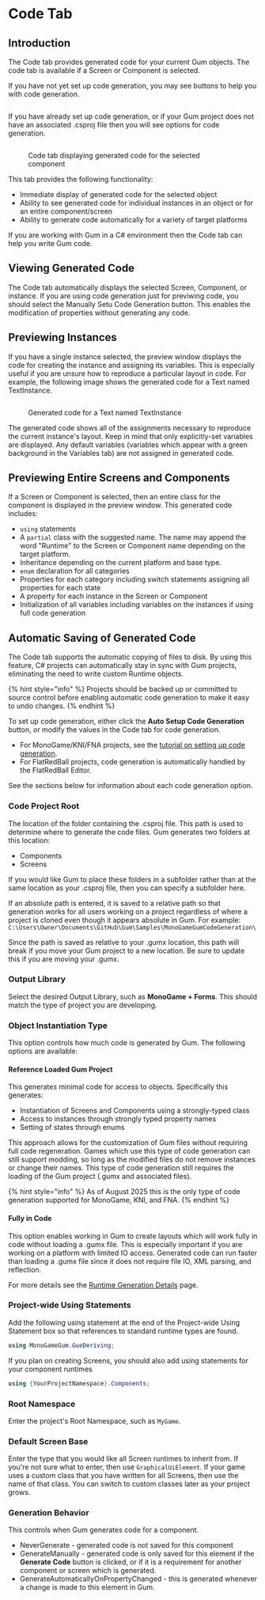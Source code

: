 # Code Tab

## Introduction

The Code tab provides generated code for your current Gum objects. The code tab is available if a Screen or Component is selected.

If you have not yet set up code generation, you may see buttons to help you with code generation.

<figure><img src="../../.gitbook/assets/09_06 34 44.png" alt=""><figcaption></figcaption></figure>

If you have already set up code generation, or if your Gum project does not have an associated .csproj file then you will see options for code generation.

<figure><img src="../../.gitbook/assets/09_06 29 20.png" alt=""><figcaption><p>Code tab displaying generated code for the selected component</p></figcaption></figure>

This tab provides the following functionality:

* Immediate display of generated code for the selected object
* Ability to see generated code for individual instances in an object or for an entire component/screen
* Ability to generate code automatically for a variety of target platforms

If you are working with Gum in a C# environment then the Code tab can help you write Gum code.

## Viewing Generated Code

The Code tab automatically displays the selected Screen, Component, or instance. If you are using code generation just for previwing code, you should select the Manually Setu Code Generation button. This enables the modification of properties without generating any code.

## Previewing Instances

If you have a single instance selected, the preview window displays the code for creating the instance and assigning its variables. This is especially useful if you are unsure how to reproduce a particular layout in code. For example, the following image shows the generated code for a Text named TextInstance.

<figure><img src="../../.gitbook/assets/09_06 39 27.png" alt=""><figcaption><p>Generated code for a Text named TextInstance</p></figcaption></figure>

The generated code shows all of the assignments necessary to reproduce the current instance's layout. Keep in mind that only explicitly-set variables are displayed. Any default variables (variables which appear with a green background in the Variables tab) are not assigned in generated code.

## Previewing Entire Screens and Components

If a Screen or Component is selected, then an entire class for the component is displayed in the preview window. This generated code includes:

* `using` statements
* A `partial` class with the suggested name. The name may append the word "Runtime" to the Screen or Component name depending on the target platform.
* Inheritance depending on the current platform and base type.
* `enum` declaration for all categories
* Properties for each category including switch statements assigning all properties for each state
* A property for each instance in the Screen or Component
* Initialization of all variables including variables on the instances if using full code generation

## Automatic Saving of Generated Code

The Code tab supports the automatic copying of files to disk. By using this feature, C# projects can automatically stay in sync with Gum projects, eliminating the need to write custom Runtime objects.

{% hint style="info" %}
Projects should be backed up or committed to source control before enabling automatic code generation to make it easy to undo changes.
{% endhint %}

To set up code generation, either click the **Auto Setup Code Generation** button, or modify the values in the Code tab for code generation.

* For MonoGame/KNI/FNA projects, see the [tutorial on setting up code generation](../../code/monogame/tutorials/gum-project-forms-tutorial/gum-screens.md).
* For FlatRedBall projects, code generation is automatically handled by the FlatRedBall Editor.

See the sections below for information about each code generation option.

### Code Project Root

The location of the folder containing the .csproj file. This path is used to determine where to generate the code files. Gum generates two folders at this location:

* Components
* Screens

If you would like Gum to place these folders in a subfolder rather than at the same location as your .csproj file, then you can specify a subfolder here.

If an absolute path is entered, it is saved to a relative path so that generation works for all users working on a project regardless of where a project is cloned even though it appears absolute in Gum. For example: `C:\Users\Owner\Documents\GitHub\Gum\Samples\MonoGameGumCodeGeneration\`

Since the path is saved as relative to your .gumx location, this path will break if you move your Gum project to a new location. Be sure to update this if you are moving your .gumx.

### Output Library

Select the desired Output Library, such as **MonoGame + Forms**. This should match the type of project you are developing.

### Object Instantiation Type

This option controls how much code is generated by Gum. The following options are available:

#### Reference Loaded Gum Project

This generates minimal code for access to objects. Specifically this generates:

* Instantiation of Screens and Components using a strongly-typed class
* Access to instances through strongly typed property names
* Setting of states through enums

This approach allows for the customization of Gum files without requiring full code regeneration. Games which use this type of code generation can still support modding, so long as the modified files do not remove instances or change their names. This type of code generation still requires the loading of the Gum project (.gumx and associated files).

{% hint style="info" %}
As of August 2025 this is the only type of code generation supported for MonoGame, KNI, and FNA.&#x20;
{% endhint %}

#### Fully in Code

This option enables working in Gum to create layouts which will work fully in code without loading a .gumx file. This is especially important if you are working on a platform with limited IO access. Generated code can run faster than loading a .gumx file since it does not require file IO, XML parsing, and reflection.

For more details see the [Runtime Generation Details](runtime-generation-details.md) page.

### Project-wide Using Statements

Add the following using statement at the end of the Project-wide Using Statement box so that references to standard runtime types are found.

```csharp
using MonoGameGum.GueDeriving;
```

If you plan on creating Screens, you should also add using statements for your component runtimes

```csharp
using {YourProjectNamespace}.Components;
```

### Root Namespace

Enter the project's Root Namespace, such as `MyGame`.

### Default Screen Base

Enter the type that you would like all Screen runtimes to inherit from. If you're not sure what to enter, then use `GraphicalUiElement`. If your game uses a custom class that you have written for all Screens, then use the name of that class. You can switch to custom classes later as your project grows.

### Generation Behavior

This controls when Gum generates code for a component.

* NeverGenerate - generated code is not saved for this component
* GenerateManually - generated code is only saved for this element if the **Generate Code** button is clicked, or if it is a requirement for another component or screen which is generated.
* GenerateAutomaticallyOnPropertyChanged - this is generated whenever a change is made to this element in Gum.

